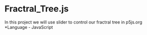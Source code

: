 # Fractral_Tree.js
In this project we will use slider to control our fractral tree in p5js.org *Language - JavaScript
